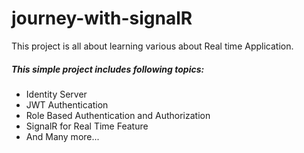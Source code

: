 # journey-with-signalR

This project is all about learning various about Real time Application.

##### This simple project includes following topics:
* Identity Server
* JWT Authentication
* Role Based Authentication and Authorization
* SignalR for Real Time Feature
* And Many more...
